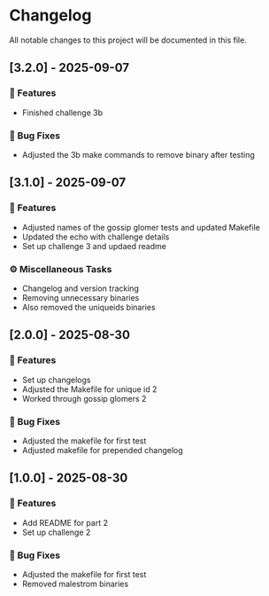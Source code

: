 # Changelog

All notable changes to this project will be documented in this file.

## [3.2.0] - 2025-09-07

### 🚀 Features

- Finished challenge 3b

### 🐛 Bug Fixes

- Adjusted the 3b make commands to remove binary after testing

## [3.1.0] - 2025-09-07

### 🚀 Features

- Adjusted names of the gossip glomer tests and updated Makefile
- Updated the echo with challenge details
- Set up challenge 3 and updaed readme

### ⚙️ Miscellaneous Tasks

- Changelog and version tracking
- Removing unnecessary binaries
- Also removed the uniqueids binaries

## [2.0.0] - 2025-08-30

### 🚀 Features

- Set up changelogs
- Adjusted the Makefile for unique id 2
- Worked through gossip glomers 2

### 🐛 Bug Fixes

- Adjusted the makefile for first test
- Adjusted makefile for prepended changelog

## [1.0.0] - 2025-08-30

### 🚀 Features

- Add README for part 2
- Set up challenge 2

### 🐛 Bug Fixes

- Adjusted the makefile for first test
- Removed malestrom binaries

<!-- generated by git-cliff -->
